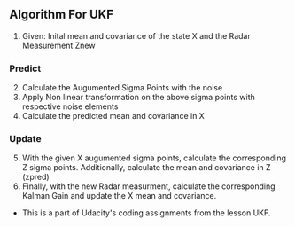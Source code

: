 ## Algorithm For UKF
1. Given: Inital mean and covariance of the state X and the Radar Measurement Znew
### Predict
2. Calculate the Augumented Sigma Points with the noise
3. Apply Non linear transformation on the above sigma points with respective noise elements
4. Calculate the predicted mean and covariance in X
### Update
5. With the given X augumented sigma points, calculate the corresponding Z sigma points. Additionally, calculate the mean and covariance in Z (zpred)
6. Finally, with the new Radar measurment, calculate the corresponding Kalman Gain and update the X mean and covariance.

- This is a part of Udacity's coding assignments from the lesson UKF.